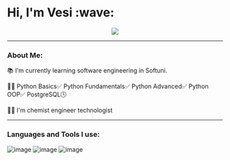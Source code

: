 <h1>
  Hi, I'm Vesi :wave:
</h1>

<div id="header" align="center">
  <img src="https://media.giphy.com/media/QuDgW7dXQfCZiWVXD4/giphy.gif"/>
</div>



---

###   About Me:

📚  I'm currently learning software engineering in Softuni.

:technologist:  Python Basics✅ Python Fundamentals✅ Python Advanced✅ Python OOP✅ PostgreSQL🕓

:woman_student:  I'm chemist engineer technologist

---

###   Languages and Tools I use:
 ![image](https://github.com/vessln/vessln/assets/122992086/78b4c302-14a2-439f-bbda-a95840caf986)   ![image](https://github.com/vessln/vessln/assets/122992086/ed1d2241-58a3-42be-a999-869566baa6cd)  ![image](https://github.com/vessln/vessln/assets/122992086/eabf67c0-c8c3-4d73-aec3-a47e6b141a83)


